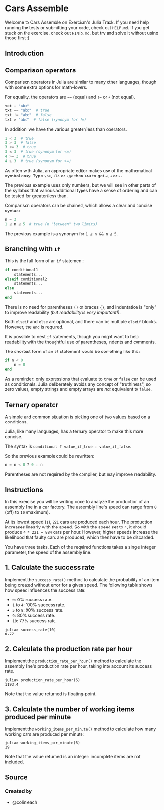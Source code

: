 # Cars Assemble

Welcome to Cars Assemble on Exercism's Julia Track.
If you need help running the tests or submitting your code, check out `HELP.md`.
If you get stuck on the exercise, check out `HINTS.md`, but try and solve it without using those first :)

## Introduction

## Comparison operators

Comparison operators in Julia are similar to many other languages, though with some extra options for math-lovers.

For equality, the operators are `==` (equal) and `!=` or `≠` (not equal).

```julia
txt = "abc"
txt == "abc"  # true
txt != "abc"  # false
txt ≠ "abc"  # false (synonym for !=)
```

In addition, we have the various greater/less than operators.

```julia
1 < 3  # true
3 > 3  # false
3 <= 3  # true
3 ≤ 3  # true (synonym for <=)
4 >= 3  # true
4 ≥ 3  # true (synonym for >=)
```

As often with Julia, an appropriate editor makes use of the mathematical symbol easy.
Type `\ne`, `\le` or `\ge` then `TAB` to get `≠`, `≤` or `≥`.

The previous example uses only numbers, but we will see in other parts of the syllabus that various additional types have a sense of ordering and can be tested for greater/less than.

Comparison operators can be chained, which allows a clear and concise syntax:

```julia
n = 3
1 ≤ n ≤ 5  # true (n "between" two limits)
```

The previous example is a synonym for `1 ≤ n && n ≤ 5`.

## Branching with `if`

This is the full form of an `if` statement:

```julia
if conditional1
    statements...
elseif conditional2
    statements...
else
    statements...
end
```

There is no need for parentheses `()` or braces `{}`, and indentation is "only" to improve readability _(but readability is very important!)_.

Both `elseif` and `else` are optional, and there can be multiple `elseif` blocks.
However, the `end` is required.

It is possible to nest `if` statements, though you might want to help readability with the thoughtful use of parentheses, indents and comments.

The shortest form of an `if` statement would be something like this:

```julia
if n < 0
    n = 0
end
```

As a reminder: only expressions that evaluate to `true` or `false` can be used as conditionals.
Julia deliberately avoids any concept of "truthiness", so zero values, empty strings and empty arrays are _not_ equivalent to `false`.

## Ternary operator

A simple and common situation is picking one of two values based on a conditional.

Julia, like many languages, has a ternary operator to make this more concise.

The syntax is `conditional ? value_if_true : value_if_false`.

So the previous example could be rewritten:

```julia
n = n < 0 ? 0 : n
```

Parentheses are not required by the compiler, but may improve readability.

## Instructions

In this exercise you will be writing code to analyze the production of an assembly line in a car factory.
The assembly line's speed can range from `0` (off) to `10` (maximum).

At its lowest speed (`1`), `221` cars are produced each hour.
The production increases linearly with the speed.
So with the speed set to `4`, it should produce `4 * 221 = 884` cars per hour.
However, higher speeds increase the likelihood that faulty cars are produced, which then have to be discarded.

You have three tasks.
Each of the required functions takes a single integer parameter, the speed of the assembly line.

## 1. Calculate the success rate

Implement the `success_rate()` method to calculate the probability of an item being created without error for a given speed.
The following table shows how speed influences the success rate:

- `0`: 0% success rate.
- `1` to `4`: 100% success rate.
- `5` to `8`: 90% success rate.
- `9`: 80% success rate.
- `10`: 77% success rate.

```julia-repl
julia> success_rate(10)
0.77
```

## 2. Calculate the production rate per hour

Implement the `production_rate_per_hour()` method to calculate the assembly line's production rate per hour, taking into account its success rate.

```julia-repl
julia> production_rate_per_hour(6)
1193.4
```

Note that the value returned is floating-point.

## 3. Calculate the number of working items produced per minute

Implement the `working_items_per_minute()` method to calculate how many working cars are produced per minute:

```julia-repl
julia> working_items_per_minute(6)
19
```

Note that the value returned is an integer: incomplete items are not included.

## Source

### Created by

- @colinleach

